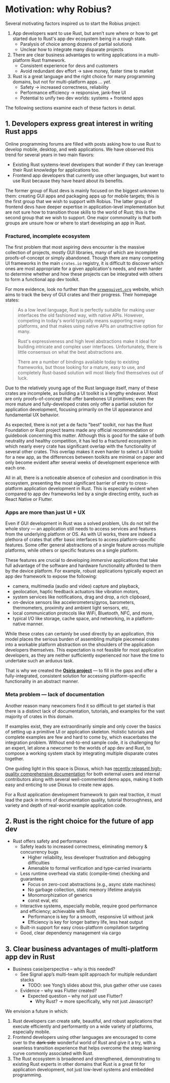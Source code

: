 # Motivation: why Robius?

Several motivating factors inspired us to start the Robius project:

1. App developers want to use Rust, but aren’t sure where or how to get started due to Rust's app dev ecosystem being in a rough state. 
    * Paralysis of choice among dozens of partial solutions
    * Unclear how to integrate many disparate projects
2. There are clear business advantages to writing applications in a multi-platform Rust framework.
    * Consistent experience for devs and customers
    * Avoid redundant dev effort → save money, faster time to market
3. Rust is a great language and the right choice for many programming domains, but not for multi-platform apps ... *yet*.
    * Safety → increased correctness, reliability
    * Performance efficiency → responsive, jank-free UI
    * Potential to unify two dev worlds: systems + frontend apps

The following sections examine each of these factors in detail.



## 1. Developers express great interest in writing Rust apps

<!-- 
* App developers want to use Rust, but are unsure how to get started
    * Fractured ecosystem – many competing crates
        * Official Rust project team/ecosystem doesn’t recommend any specific toolkit
        * Discovery of crates is difficult, non-standardized
        * Many crates offer overlapping features, are abandoned/incomplete
    * Unclear integration opportunities
        * Which crates work with which others?
    * Poor documentation; lack of examples, tutorials
-->

Online programming forums are filled with posts asking how to use Rust to develop mobile, desktop, and web applications. 
We have observed this trend for several years in two main flavors:
* Existing Rust systems-level developers that wonder if they can leverage their Rust knowledge for applications too.
* Frontend app developers that currently use other languages, but want to use Rust because they have heard about its benefits. 

The former group of Rust devs is mainly focused on the biggest unknown to them: creating GUI apps and packaging apps up for mobile targets; this is the first group that we wish to support with Robius.
The latter group of frontend devs have deeper expertise in application-level implementation but are not sure how to transition those skills to the world of Rust; this is the second group that we wish to support.
One major commonality is that both groups are unsure how or where to start developing an app in Rust.

### Fractured, incomplete ecosystem
The first problem that most aspiring devs encounter is the massive collection of projects, mostly GUI libraries, many of which are incomplete proofs-of-concept or simply abandoned.
Though there are many competing UI frameworks in the main `crates.io` registry, it is difficult to discover which ones are most appropriate for a given application's needs, and even harder to determine whether and how these projects can be integrated with others to form a functional app dev toolkit.


For more evidence, look no further than the [`areweguiyet.org`](https://areweguiyet.com/) website, which aims to track the bevy of GUI crates and their progress. Their homepage states:

> As a low level language, Rust is perfectly suitable for making user interfaces the old fashioned way, with native APIs. However, competing in today's world typically means supporting many platforms, and that makes using native APIs an unattractive option for many.
>
> Rust's expressiveness and high level abstractions make it ideal for building intricate and complex user interfaces. Unfortunately, there is little consensus on what the best abstractions are.
>
> There are a number of bindings available today to existing frameworks, but those looking for a mature, easy to use, and completely Rust-based solution will most likely find themselves out of luck.


Due to the relatively young age of the Rust language itself, many of these crates are incomplete, as building a UI toolkit is a lengthy endeavor.
Most are only proofs-of-concept that offer barebones UI primitives; 
even the more mature and fully-developed crates only offer a partial solution for application development, focusing primarily on the UI appearance and fundamental UX behavior. 

As expected, there is not yet a de facto "best" toolkit, nor has the Rust Foundation or Rust project teams made any official recommendation or guidebook concerning this matter.
Although this is good for the sake of both neutrality and healthy competition, it has led to a fractured ecosystem in which nearly every crate has significant overlap with the functionality of several other crates.
This overlap makes it even harder to select a UI toolkit for a new app, as the differences between toolkits are minimal on paper and only become evident after several weeks of development experience with each one.

All in all, there is a noticeable absence of cohesion and coordination in this ecosystem, presenting the most significant barrier of entry to cross-platform application development in Rust.
This is especially evident when compared to app dev frameworks led by a single directing entity, such as React Native or Flutter. 



### Apps are more than just UI + UX
Even if GUI development in Rust was a solved problem, UIs do not tell the whole story — an application still needs to access services and features from the underlying platform or OS.
As with UI works, there are indeed a plethora of crates that offer basic interfaces to access platform-specific features.
Some offer general abstractions of a single feature across multiple platforms, while others or specific features on a single platform.

These features are crucial to developing *immersive* applications that take full advantage of the software and hardware functionality afforded to them by the device platform.
For example, robust applications typically expect an app dev framework to expose the following:
* camera, multimedia (audio and video) capture and playback, 
* geolocation, haptic feedback actuators like vibration motors,
* system services like notifications, drag and drop, a rich clipboard,
* on-device sensors like accelerometers/gyros, barometers, thermometers, proximity and ambient light sensors, etc,
* local communication protocols like WiFi, Bluetooth, NFC, and more,
* typical I/O like storage, cache space, and networking, in a platform-native manner.

While these crates can certainly be used directly by an application, this model places the serious burden of assembling multiple piecemeal crates into a workable platform abstraction on the shoulders of the application developers themselves.
This expectation is not feasible for most application developers, as they are neither sufficiently experienced nor have the time to undertake such an arduous task.

That is why we created the [**Osiris project**](https://github.com/osiris-apis/osi) — to fill in the gaps and offer a fully-integrated, consistent solution for accessing platform-specific functionality in an abstract manner.



### Meta problem — lack of documentation

Another reason many newcomers find it so difficult to get started is that there is a distinct lack of documentation, tutorials, and examples for the vast majority of crates in this domain.

If examples exist, they are extraordinarily simple and only cover the basics of setting up a primitive UI or application skeleton.
Holistic tutorials and complete examples are few and hard to come by, which exacerbates the integration problem. 
Without end-to-end sample code, it is challenging for an expert, let alone a newcomer to the worlds of app dev and Rust, to compose a working system stack by integrating multiple disparate crates together. 

One guiding light in this space is Dioxus, which has [recently released high-quality comprehensive documentation](https://dioxuslabs.com/learn/0.4/reference) for both external users and internal contributors along with several well-commented demo apps, making it both easy and enticing to use Dioxus to create new apps.

For a Rust application development framework to gain real traction, it must lead the pack in terms of documentation quality, tutorial thoroughness, and variety and depth of real-world example application code.







<!-- 
-------------------------------------------------------------------------------
-------------------------------------------------------------------------------
 -->



## 2. Rust is the right choice for the future of app dev

<!-- cspell:disable -->

* Rust offers safety and performance
    * Safety leads to increased correctness, eliminating memory & concurrency bugs
        * Higher reliability, less developer frustration and debugging difficulties
        * Amenable to formal verification and type-carried invariants
    * Less runtime overhead via static (compile-time) checking and guarantees
        * Focus on zero-cost abstractions (e.g., async state machines)
        * No garbage collection, static memory lifetime analysis
        * Monomorphization of generics
        * const eval, etc
    * Interactive systems, especially mobile, require good performance and efficiency; achievable with Rust 
        * Performance is key for a smooth, responsive UI without jank
        * Efficiency is key for longer battery life, less heat output
    * Built-in support for easy cross-platform compilation targeting
    * Good, clear dependency management via cargo

<!-- cspell:enable -->





<!-- 
-------------------------------------------------------------------------------
-------------------------------------------------------------------------------
 -->



## 3. Clear business advantages of multi-platform app dev in Rust

* Business case/perspective – why is this needed?
    * See Signal app’s multi-team split approach for multiple redundant stacks
        * TODO: see Yong’s slides about this, plus gather other use cases
    * Evidence – why was Flutter created?
        * Expected question – why not just use Flutter?
            * Why Rust? → more specifically, why not just Javascript?


We envision a future in which:
1. Rust developers can create safe, beautiful, and robust applications that execute efficiently and performantly on a wide variety of platforms, especially mobile.
2. Frontend developers using other languages are encouraged to come over to the ~~dark side~~ wonderful world of Rust and give it a try, with a seamless transition experience that helps overcome the steep learning curve commonly associated with Rust.
3. The Rust ecosystem is broadened and strengthened, demonstrating to existing Rust experts in other domains that Rust is a great fit for application development, not just low-level systems and embedded programming.
